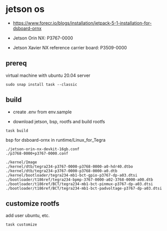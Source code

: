 
# jetson os 

- https://www.forecr.io/blogs/installation/jetpack-5-1-installation-for-dsboard-ornx

- Jetson Orin NX: P3767-0000
- Jetson Xavier NX reference carrier board: P3509-0000 


## prereq

virtual machine with ubuntu 20.04 server

```
sudo snap install task --classic

```

## build

- create .env from env.sample

- download jetson, bsp, rootfs and build rootfs
```
task build
```

bsp for dsboard-ornx in runtime/Linux_for_Tegra
```
./jetson-orin-nx-devkit-16gb.conf
./p3768-0000+p3767-0000.conf

./kernel/Image
./kernel/dtb/tegra234-p3767-0000-p3768-0000-a0-hdr40.dtbo
./kernel/dtb/tegra234-p3767-0000-p3768-0000-a0.dtb
./kernel/bootloader/tegra234-mb1-bct-gpio-p3767-dp-a03.dtsi
./bootloader/t186ref/tegra234-bpmp-3767-0000-a02-3768-0000-a00.dtb
./bootloader/t186ref/BCT/tegra234-mb1-bct-pinmux-p3767-dp-a03.dtsi
./bootloader/t186ref/BCT/tegra234-mb1-bct-padvoltage-p3767-dp-a03.dtsi
```

## customize rootfs

add user ubuntu, etc.
```
task customize
```
